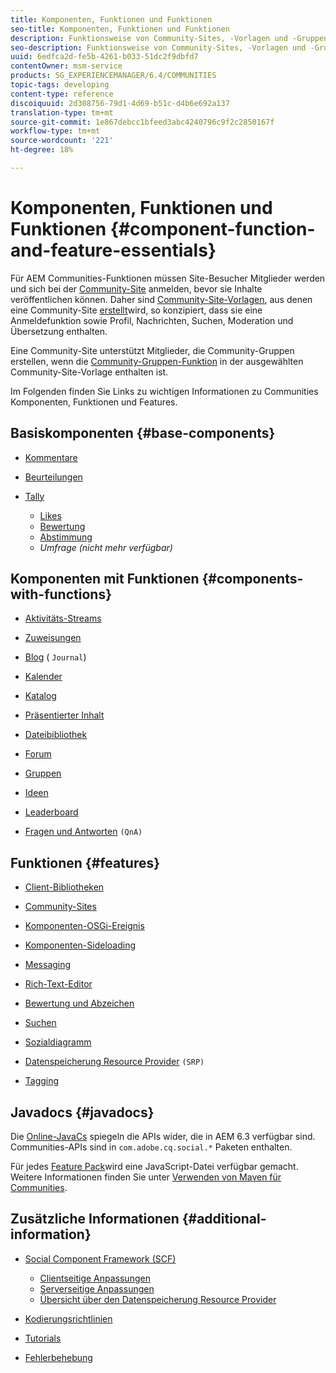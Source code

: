 ```yaml
---
title: Komponenten, Funktionen und Funktionen
seo-title: Komponenten, Funktionen und Funktionen
description: Funktionsweise von Community-Sites, -Vorlagen und -Gruppen
seo-description: Funktionsweise von Community-Sites, -Vorlagen und -Gruppen
uuid: 6edfca2d-fe5b-4261-b033-51dc2f9dbfd7
contentOwner: msm-service
products: SG_EXPERIENCEMANAGER/6.4/COMMUNITIES
topic-tags: developing
content-type: reference
discoiquuid: 2d308756-79d1-4d69-b51c-d4b6e692a137
translation-type: tm+mt
source-git-commit: 1e867debcc1bfeed3abc4240796c9f2c2850167f
workflow-type: tm+mt
source-wordcount: '221'
ht-degree: 18%

---
```



# Komponenten, Funktionen und Funktionen {#component-function-and-feature-essentials}

Für AEM Communities-Funktionen müssen Site-Besucher Mitglieder werden und sich bei der [Community-Site](overview.md#communitiessites) anmelden, bevor sie Inhalte veröffentlichen können. Daher sind [Community-Site-Vorlagen](sites.md), aus denen eine Community-Site [erstellt](sites-console.md)wird, so konzipiert, dass sie eine Anmeldefunktion sowie Profil, Nachrichten, Suchen, Moderation und Übersetzung enthalten.

Eine Community-Site unterstützt Mitglieder, die Community-Gruppen erstellen, wenn die [Community-Gruppen-Funktion](functions.md#groups-function) in der ausgewählten Community-Site-Vorlage enthalten ist.

Im Folgenden finden Sie Links zu wichtigen Informationen zu Communities Komponenten, Funktionen und Features.

## Basiskomponenten {#base-components}

* [Kommentare](essentials-comments.md)
* [Beurteilungen](reviews-basics.md)
* [Tally](tally.md)

   * [Likes](essentials-liking.md)
   * [Bewertung](rating-basics.md)
   * [Abstimmung](essentials-voting.md)
   * *Umfrage (nicht mehr verfügbar)*

## Komponenten mit Funktionen {#components-with-functions}

* [Aktivitäts-Streams](essentials-activities.md)
* [Zuweisungen](essentials-assignments.md)
* [Blog](blog-developer-basics.md) ( `Journal`)

* [Kalender](calendar-basics-for-developers.md)
* [Katalog](catalog-developer-essentials.md)
* [Präsentierter Inhalt](essentials-featured.md)
* [Dateibibliothek](essentials-file-library.md)
* [Forum](essentials-forum.md)
* [Gruppen](essentials-groups.md)
* [Ideen](ideation.md)
* [Leaderboard](leaderboard.md)
* [Fragen und Antworten](qna-essentials.md) `(QnA)`

## Funktionen {#features}

* [Client-Bibliotheken](clientlibs.md)
* [Community-Sites](sites-for-developers.md)
* [Komponenten-OSGi-Ereignis](events.md)
* [Komponenten-Sideloading](sideloading.md)
* [Messaging](essentials-messaging.md)
* [Rich-Text-Editor](rte.md)
* [Bewertung und Abzeichen](configure-scoring.md)
* [Suchen](search-implementation.md)
* [Sozialdiagramm](essentials-socialgraph.md)
* [Datenspeicherung Resource Provider](srp-and-ugc.md) `(SRP)`

* [Tagging](tag.md)

## Javadocs {#javadocs}

Die [Online-JavaCs](../../help/sites-developing/reference-materials.md) spiegeln die APIs wider, die in AEM 6.3 verfügbar sind.\
Communities-APIs sind in `com.adobe.cq.social.*` Paketen enthalten.

Für jedes [Feature Pack](deploy-communities.md#latestfeaturepack)wird eine JavaScript-Datei verfügbar gemacht. Weitere Informationen finden Sie unter [Verwenden von Maven für Communities](maven.md#javadocs).

## Zusätzliche Informationen {#additional-information}

* [Social Component Framework (SCF)](scf.md)

   * [Clientseitige Anpassungen](client-customize.md)
   * [Serverseitige Anpassungen](server-customize.md)
   * [Übersicht über den Datenspeicherung Resource Provider](srp.md)

* [Kodierungsrichtlinien ](code-guide.md)
* [Tutorials](tutorials.md)
* [Fehlerbehebung](troubleshooting.md)

